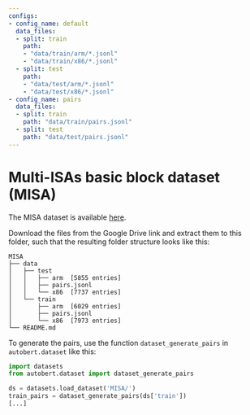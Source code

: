 ```yaml
---
configs:
- config_name: default
  data_files:
  - split: train
    path:
    - "data/train/arm/*.jsonl"
    - "data/train/x86/*.jsonl"
  - split: test
    path:
    - "data/test/arm/*.jsonl"
    - "data/test/x86/*.jsonl"
- config_name: pairs
  data_files:
  - split: train
    path: "data/train/pairs.jsonl"
  - split: test
    path: "data/test/pairs.jsonl"
---
```


# Multi-ISAs basic block dataset (MISA)
The MISA dataset is available [here](https://github.com/zhangxiaochuan/MIRROR).

Download the files from the Google Drive link and extract them to this folder, 
such that the resulting folder structure looks like this:
```
MISA
├── data
│   ├── test
│   │   ├── arm  [5855 entries]
│   │   ├── pairs.jsonl
│   │   └── x86  [7737 entries]
│   └── train
│       ├── arm  [6029 entries]
│       ├── pairs.jsonl
│       └── x86  [7973 entries]
└── README.md
```

To generate the pairs, use the function `dataset_generate_pairs` in `autobert.dataset`
like this:

```python
import datasets
from autobert.dataset import dataset_generate_pairs

ds = datasets.load_dataset('MISA/')
train_pairs = dataset_generate_pairs(ds['train'])
[...]
```
